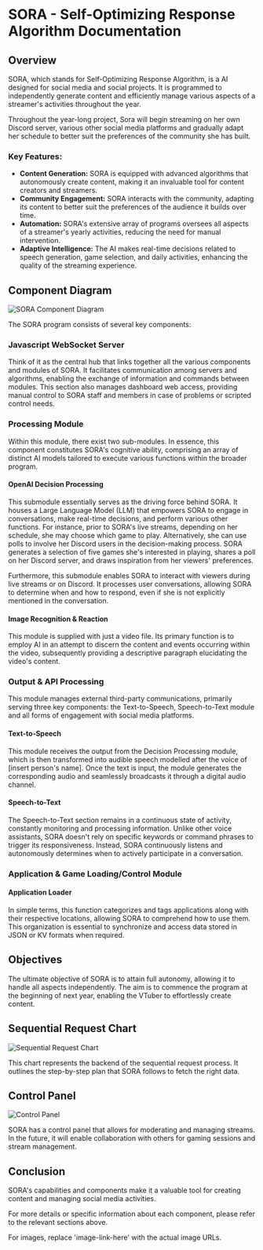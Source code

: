 
# SORA - Self-Optimizing Response Algorithm Documentation

## Overview

SORA, which stands for Self-Optimizing Response Algorithm, is a AI designed for social media and social projects. It is programmed to independently generate content and efficiently manage various aspects of a streamer's activities throughout the year. 

Throughout the year-long project, Sora will begin streaming on her own Discord server, various other social media platforms and gradually adapt her schedule to better suit the preferences of the community she has built.

### Key Features: 

-  **Content Generation:** SORA is equipped with advanced algorithms that autonomously create content, making it an invaluable tool for content creators and streamers.
- **Community Engagement:** SORA interacts with the community, adapting its content to better suit the preferences of the audience it builds over time.
- **Automation:** SORA's extensive array of programs oversees all aspects of a streamer's yearly activities, reducing the need for manual intervention.
- **Adaptive Intelligence:** The AI makes real-time decisions related to speech generation, game selection, and daily activities, enhancing the quality of the streaming experience.

## Component Diagram

![SORA Component Diagram](https://lh3.google.com/u/0/d/1kma25IZwK_lJHpYgmzNBX3sn53Thg3Zf=w2880-h1626-iv1)

The SORA program consists of several key components:

### Javascript  WebSocket Server
Think of it as the central hub that links together all the various components and modules of SORA. It facilitates communication among servers and algorithms, enabling the exchange of information and commands between modules. This section also manages dashboard web access, providing manual control to SORA staff and members in case of problems or scripted control needs.

### Processing Module

Within this module, there exist two sub-modules. In essence, this component constitutes SORA's cognitive ability, comprising an array of distinct AI models tailored to execute various functions within the broader program.

#### OpenAI Decision Processing

This submodule essentially serves as the driving force behind SORA. It houses a Large Language Model (LLM) that empowers SORA to engage in conversations, make real-time decisions, and perform various other functions. For instance, prior to SORA's live streams, depending on her schedule, she may choose which game to play. Alternatively, she can use polls to involve her Discord users in the decision-making process. SORA generates a selection of five games she's interested in playing, shares a poll on her Discord server, and draws inspiration from her viewers' preferences.

Furthermore, this submodule enables SORA to interact with viewers during live streams or on Discord. It processes user conversations, allowing SORA to determine when and how to respond, even if she is not explicitly mentioned in the conversation.

#### Image Recognition & Reaction

This module is supplied with just a video file. Its primary function is to employ AI in an attempt to discern the content and events occurring within the video, subsequently providing a descriptive paragraph elucidating the video's content.

### Output & API Processing

This module manages external third-party communications, primarily serving three key components: the Text-to-Speech,  Speech-to-Text module and all forms of engagement with social media platforms.

#### Text-to-Speech

This module receives the output from the Decision Processing module, which is then transformed into audible speech modelled after the voice of [insert person's name]. Once the text is input, the module generates the corresponding audio and seamlessly broadcasts it through a digital audio channel.

#### Speech-to-Text

The Speech-to-Text section remains in a continuous state of activity, constantly monitoring and processing information. Unlike other voice assistants, SORA doesn't rely on specific keywords or command phrases to trigger its responsiveness. Instead, SORA continuously listens and autonomously determines when to actively participate in a conversation.

### Application & Game Loading/Control Module

#### Application Loader

In simple terms, this function categorizes and tags applications along with their respective locations, allowing SORA to comprehend how to use them. This organization is essential to synchronize and access data stored in JSON or KV formats when required.

## Objectives

The ultimate objective of SORA is to attain full autonomy, allowing it to handle all aspects independently. The aim is to commence the program at the beginning of next year, enabling the VTuber to effortlessly create content.

## Sequential Request Chart

![Sequential Request Chart](https://lh3.google.com/u/0/d/1l8ft29wAiqRo0Arl2oHA-LaiuElND9DN=w2880-h1626-iv1)


This chart represents the backend of the sequential request process. It outlines the step-by-step plan that SORA follows to fetch the right data.

## Control Panel

![Control Panel](image-link-here)

SORA has a control panel that allows for moderating and managing streams. In the future, it will enable collaboration with others for gaming sessions and stream management.

## Conclusion

SORA's capabilities and components make it a valuable tool for creating content and managing social media activities.

For more details or specific information about each component, please refer to the relevant sections above.

For images, replace 'image-link-here' with the actual image URLs.
